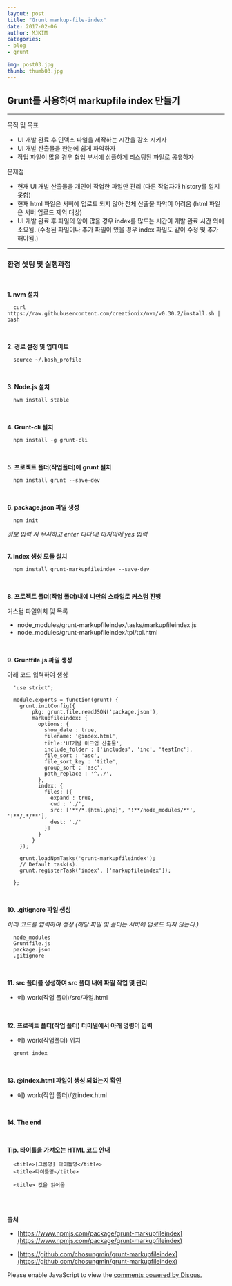 ```yaml
---
layout: post
title: "Grunt markup-file-index"
date: 2017-02-06
author: MJKIM
categories:
- blog
- grunt

img: post03.jpg
thumb: thumb03.jpg
---
```


## Grunt를 사용하여 markupfile index 만들기
---
목적 및 목표
- UI 개발 완료 후 인덱스 파일을 제작하는 시간을 감소 시키자
- UI 개발 산출물을 한눈에 쉽게 파악하자
- 작업 파일이 많을 경우 협업 부서에 심플하게 리스팅된 파일로 공유하자

문제점
- 현재 UI 개발 산출물을 개인이 작업한 파일만 관리 (다른 작업자가 history를 알지 못함)
- 현재 html 파일은 서버에 업로드 되지 않아 전체 산출물 파악이 어려움 (html 파일은 서버 업로드 제외 대상)
- UI 개발 완료 후 파일의 양이 많을 경우 index를 많드는 시간이 개발 완료 시간 외에 소요됨. (수정된 파일이나 추가 파일이 있을 경우 index 파일도 같이 수정 및 추가 해야됨.)

---

### 환경 셋팅 및 실행과정 
<br>

**1. nvm 설치**

      curl https://raw.githubusercontent.com/creationix/nvm/v0.30.2/install.sh | bash

<br>

**2. 경로 설정 및 업데이트**

      source ~/.bash_profile
      
<br>

**3. Node.js 설치**

      nvm install stable
      
<br>

**4. Grunt-cli 설치**

      npm install -g grunt-cli
      
<br>

**5. 프로젝트 폴더(작업폴더)에 grunt 설치**

      npm install grunt --save-dev
      
<br>

**6. package.json 파일 생성**
```
  npm init
```      
*정보 입력 시 무시하고 enter 다다닥! 마지막에 yes 입력*      
<br>

**7. index 생성 모듈 설치**

      npm install grunt-markupfileindex --save-dev
      
<br>

**8. 프로젝트 폴더(작업 폴더)내에 나만의 스타일로 커스텀 진행**

커스텀 파일위치 및 목록
- node_modules/grunt-markupfileindex/tasks/markupfileindex.js
- node_modules/grunt-markupfileindex/tpl/tpl.html

<br>

**9. Gruntfile.js 파일 생성**

아래 코드 입력하여 생성

```
  'use strict';

  module.exports = function(grunt) {
    grunt.initConfig({
        pkg: grunt.file.readJSON('package.json'),
        markupfileindex: {
          options: {
            show_date : true,
            filename: '@index.html',
            title:'UI개발 마크업 산출물',
            include_folder : ['includes', 'inc', 'testInc'],
            file_sort : 'asc',
            file_sort_key : 'title',
            group_sort : 'asc',
            path_replace : '^../',
          },
          index: {
            files: [{
              expand : true,
              cwd : './',
              src: ['**/*.{html,php}', '!**/node_modules/**', '!**/.*/**'],
              dest: './'
            }]
          }
        }
    });
     
    grunt.loadNpmTasks('grunt-markupfileindex');
    // Default task(s).
    grunt.registerTask('index', ['markupfileindex']);

  };
```
<br>

**10. .gitignore 파일 생성**

*아래 코드를 입력하여 생성 (해당 파일 및 폴더는 서버에 업로드 되지 않는다.)*

```
  node_modules
  Gruntfile.js
  package.json
  .gitignore
```      
<br>

**11. src 폴더를 생성하여 src 폴더 내에 파일 작업 및 관리**

- 예) work(작업 폴더)/src/파일.html

<br>

**12. 프로젝트 폴더(작업 폴더) 터미널에서 아래 명령어 입력**

- 예) work(작업폴더) 위치

```
  grunt index
```
<br>

**13. @index.html 파일이 생성 되었는지 확인**

- 예) work(작업 폴더)/@index.html

<br>

**14. The end**

<br>

**Tip. 타이틀을 가져오는 HTML 코드 안내**

```
  <title>[그룹명] 타이틀명</title>
  <title>타이틀명</title>

  <title> 값을 읽어옴
```


<br>
<br>

**출처**  

- [https://www.npmjs.com/package/grunt-markupfileindex](https://www.npmjs.com/package/grunt-markupfileindex)

- [https://github.com/chosungmin/grunt-markupfileindex](https://github.com/chosungmin/grunt-markupfileindex)


<div id="disqus_thread"></div>
<script>

/**
 *  RECOMMENDED CONFIGURATION VARIABLES: EDIT AND UNCOMMENT THE SECTION BELOW TO INSERT DYNAMIC VALUES FROM YOUR PLATFORM OR CMS.
 *  LEARN WHY DEFINING THESE VARIABLES IS IMPORTANT: https://disqus.com/admin/universalcode/#configuration-variables */
/*
var disqus_config = function () {
    this.page.url = PAGE_URL;  // Replace PAGE_URL with your page's canonical URL variable
    this.page.identifier = PAGE_IDENTIFIER; // Replace PAGE_IDENTIFIER with your page's unique identifier variable
};
*/
(function() { // DON'T EDIT BELOW THIS LINE
    var d = document, s = d.createElement('script');
    s.src = '//http-kimmyungjoong-github-io.disqus.com/embed.js';
    s.setAttribute('data-timestamp', +new Date());
    (d.head || d.body).appendChild(s);
})();
</script>
<noscript>Please enable JavaScript to view the <a href="https://disqus.com/?ref_noscript">comments powered by Disqus.</a></noscript>
